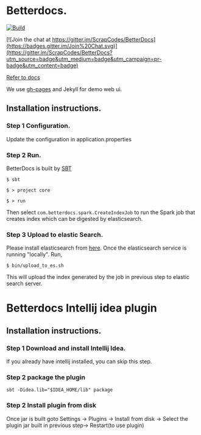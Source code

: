 # Betterdocs.

[![Build](https://travis-ci.org/ScrapCodes/BetterDocs.svg?branch=master)](https://travis-ci.org/ScrapCodes/BetterDocs/builds)

[![Join the chat at https://gitter.im/ScrapCodes/BetterDocs](https://badges.gitter.im/Join%20Chat.svg)](https://gitter.im/ScrapCodes/BetterDocs?utm_source=badge&utm_medium=badge&utm_campaign=pr-badge&utm_content=badge)

[Refer to docs](http://scrapcodes.github.io/BetterDocs/)

We use [gh-pages](https://pages.github.com/) and Jekyll for demo web ui.

## Installation instructions.

### Step 1 Configuration.
Update the configuration in application.properties

### Step 2 Run.

BetterDocs is built by [SBT](http://www.scala-sbt.org/)

`$ sbt`

`$ > project core`

`$ > run`

Then select `com.betterdocs.spark.CreateIndexJob` to run the Spark job that creates index which can be digested by elasticsearch.

### Step 3 Upload to elastic Search.

Please install elasticsearch from [here](http://www.elasticsearch.org/overview/elkdownloads/).
Once the elasticsearch service is running "locally". Run,

`$ bin/upload_to_es.sh`

This will upload the index generated by the job in previous step to elastic search server.

# Betterdocs Intellij idea plugin

## Installation instructions.

### Step 1 Download and install Intellij Idea.
If you already have intellij installed, you can skip this step.

### Step 2 package the plugin
`sbt -Didea.lib="$IDEA_HOME/lib" package`

### Step 2 Install plugin from disk
Once jar is built goto Settings -> Plugins -> Install from disk -> Select the plugin jar built in previous step-> Restart(to use plugin)
